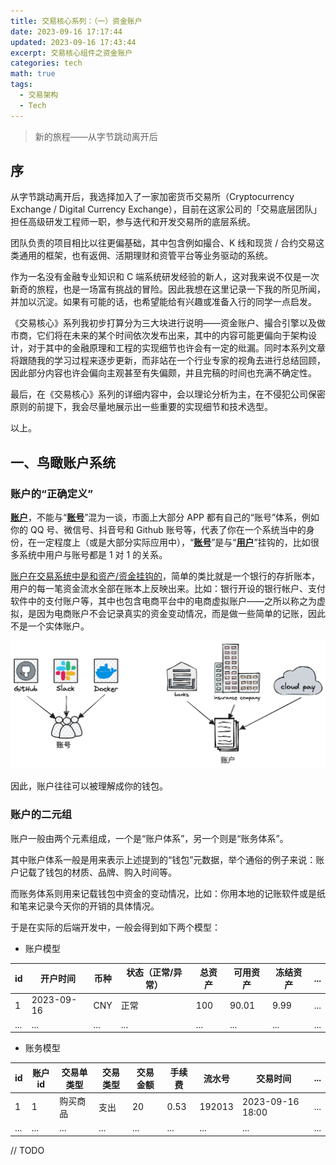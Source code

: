 ```yaml
---
title: 交易核心系列：（一）资金账户
date: 2023-09-16 17:17:44
updated: 2023-09-16 17:43:44
excerpt: 交易核心组件之资金账户
categories: tech
math: true
tags:
  - 交易架构
  - Tech
---
```


> 新的旅程——从字节跳动离开后



## 序

从字节跳动离开后，我选择加入了一家加密货币交易所（Cryptocurrency Exchange / Digital Currency Exchange），目前在这家公司的「交易底层团队」担任高级研发工程师一职，参与迭代和开发交易所的底层系统。

团队负责的项目相比以往更偏基础，其中包含例如撮合、K 线和现货 / 合约交易这类通用的框架，也有返佣、活期理财和资管平台等业务驱动的系统。

作为一名没有金融专业知识和 C 端系统研发经验的新人，这对我来说不仅是一次新奇的旅程，也是一场富有挑战的冒险。因此我想在这里记录一下我的所见所闻，并加以沉淀。如果有可能的话，也希望能给有兴趣或准备入行的同学一点启发。

《交易核心》系列我初步打算分为三大块进行说明——资金账户、撮合引擎以及做市商，它们将在未来的某个时间依次发布出来，其中的内容可能更偏向于架构设计，对于其中的金融原理和工程的实现细节也许会有一定的纰漏。同时本系列文章将跟随我的学习过程来逐步更新，而非站在一个行业专家的视角去进行总结回顾，因此部分内容也许会偏向主观甚至有失偏颇，并且完稿的时间也充满不确定性。

最后，在《交易核心》系列的详细内容中，会以理论分析为主，在不侵犯公司保密原则的前提下，我会尽量地展示出一些重要的实现细节和技术选型。

以上。



## 一、鸟瞰账户系统

### 账户的“正确定义”

**<u>账户</u>**，不能与“**<u>账号</u>**”混为一谈，市面上大部分 APP 都有自己的“账号”体系，例如你的 QQ 号、微信号、抖音号和 Github 账号等，代表了你在一个系统当中的身份，在一定程度上（或是大部分实际应用中），“**<u>账号</u>**”是与“**<u>用户</u>**”挂钩的，比如很多系统中用户与账号都是 1 对 1 的关系。

<u>账户在交易系统中是和资产/资金挂钩的</u>，简单的类比就是一个银行的存折账本，用户的每一笔资金流水全部在账本上反映出来。比如：银行开设的银行帐户、支付软件中的支付账户等，其中也包含电商平台中的电商虚拟账户——之所以称之为虚拟，是因为电商账户不会记录真实的资金变动情况，而是做一些简单的记账，因此不是一个实体账户。

![账号和账户的区别](/img/资金账户/1.png)

因此，账户往往可以被理解成你的钱包。



### 账户的二元组

账户一般由两个元素组成，一个是“账户体系”，另一个则是“账务体系”。

其中账户体系一般是用来表示上述提到的“钱包”元数据，举个通俗的例子来说：账户记载了钱包的材质、品牌、购入时间等。

而账务体系则用来记载钱包中资金的变动情况，比如：你用本地的记账软件或是纸和笔来记录今天你的开销的具体情况。



于是在实际的后端开发中，一般会得到如下两个模型：

- 账户模型

| id   | 开户时间   | 币种 | 状态（正常/异常） | 总资产 | 可用资产 | 冻结资产 | ...  |
| ---- | ---------- | ---- | ----------------- | ------ | -------- | -------- | ---- |
| 1    | 2023-09-16 | CNY  | 正常              | 100    | 90.01    | 9.99     | ...  |
| ...  | ...        | ...  | ...               | ...    | ...      | ...      | ...  |

- 账务模型

| id   | 账户id | 交易单类型 | 交易类型 | 交易金额 | 手续费 | 流水号 | 交易时间         | ...  |
| ---- | ------ | ---------- | -------- | -------- | ------ | ------ | ---------------- | ---- |
| 1    | 1      | 购买商品   | 支出     | 20       | 0.53   | 192013 | 2023-09-16 18:00 | ...  |
| ...  | ...    | ...        | ...      | ...      | ...    | ...    | ...              | ...  |

// TODO
